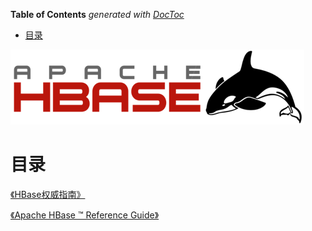 <!-- START doctoc generated TOC please keep comment here to allow auto update -->
<!-- DON'T EDIT THIS SECTION, INSTEAD RE-RUN doctoc TO UPDATE -->
**Table of Contents**  *generated with [DocToc](https://github.com/thlorenz/doctoc)*

- [目录](#%E7%9B%AE%E5%BD%95)

<!-- END doctoc generated TOC please keep comment here to allow auto update -->

![](hbase.png)

# 目录

[《HBase权威指南》](the-definitive-guide/README.md)

[《Apache HBase ™ Reference Guide》](reference-guide/README.md)
